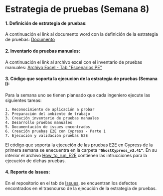 # Estrategia de pruebas (Semana 8)

#### 1. Definición de estrategia de pruebas:
A continuación el link al documento word con la definición de la estrategia de pruebas:
[Documento](https://uniandes-my.sharepoint.com/:w:/g/personal/y_joyag_uniandes_edu_co/EUkiSR7zkPtPn0YnCL26BOwB3jUhNzFYndGcgUV6VMP6fQ?e=4PBVcW)

#### 2. Inventario de pruebas manuales:
A continuación el link al archivo excel con el inventario de pruebas manuales:
[Archivo Excel - Tab "Escenarios PE"](https://uniandes-my.sharepoint.com/:x:/g/personal/y_joyag_uniandes_edu_co/Ee1-tGdJTJ9Lhwd49FS_t80B6dsdeXr8LJeTybUxM__2Lg?e=26Ngx7)

#### 3. Código que soporta la ejecución de la estrategia de pruebas (Semana I):

Para la semana uno se tienen planeado que cada ingeniero ejecute las siguientes tareas:

```
1. Reconocimiento de aplicación a probar
2. Preparación del ambiente de trabajo
3. Creación inventario de pruebas manuales
4. Desarrollo pruebas manuales
5. Documentación de issues encontrados
6. Creación pruebas E2E con Cypress - Parte 1
7. Ejecución y validación pruebas E2E
```

El código que soporta la ejecución de las pruebas E2E en Cypress de la primera semana se enecuentra en la carpeta **```"GhostCypress_v3.41"```**. En su interior  el archivo [How_to_run_E2E](./GhostCypress_v3.41/How_to_run_E2E.md) contienen  las intrucciones para la ejecución de dichas pruebas.

#### 4. Reporte de Issues:

En el repositorio en el tab de [Issues](https://github.com/nicolay-dev/MISW-PRUEBAS-AUTOMATIZADAS/issues), se encuentran los defectos encontrados en el trasncurso de la ejecución de la estrategia de pruebas.

